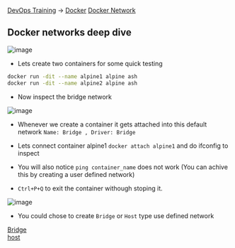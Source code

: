 [DevOps Training](../../index.md) -> [Docker](../index.md) [Docker Network](.)
## Docker networks deep dive


![image](https://user-images.githubusercontent.com/13016162/62511492-9ee18980-b831-11e9-97ed-4792d4df158f.png)

* Lets create two containers for some quick testing

```bash
docker run -dit --name alpine1 alpine ash
docker run -dit --name alpine2 alpine ash
```

* Now inspect the bridge network

![image](https://user-images.githubusercontent.com/13016162/72863360-5aba4680-3cf6-11ea-9388-dab79ce83960.png)

* Whenever we create a container it gets attached into this default network `Name: Bridge , Driver: Bridge`

* Lets connect container alpine1 `docker attach alpine1` and do ifconfig to inspect
* You will also notice `ping container_name` does not work (You can achive this by creating a user defined network)
* `Ctrl+P+Q` to exit the container withough stoping it.

![image](https://user-images.githubusercontent.com/13016162/72863745-c18c2f80-3cf7-11ea-990f-7ce7ff8a6d51.png)

* You could chose to create `Bridge` or `Host` type use defined network

[Bridge](nw-bridge.md)  
[host](nw-host.md)
